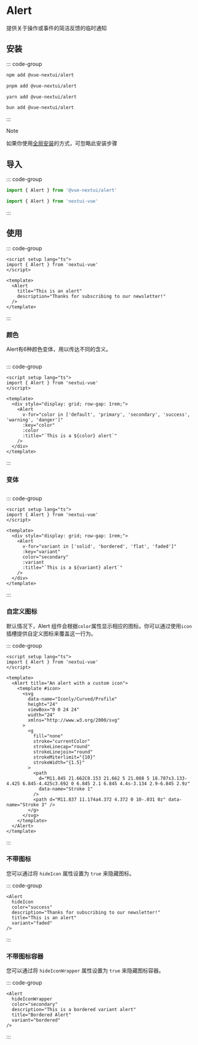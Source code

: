 <script setup>
import { Alert } from '@heroui-vue/core/raw'
</script>

# Alert
提供关于操作或事件的简洁反馈的临时通知

## 安装
::: code-group
```sh [npm]
npm add @vue-nextui/alert
```
```sh [pnpm]
pnpm add @vue-nextui/alert
```
```sh [yarn]
yarn add @vue-nextui/alert
```
```sh [bun]
bun add @vue-nextui/alert
```
:::

> [!NOTE]
> 如果你使用[全局安装](/guide/installation#全局安装)的方式，可忽略此安装步骤

## 导入
::: code-group
```js [按需导入]
import { Alert } from '@vue-nextui/alert'
```
```js [全局导入]
import { Alert } from 'nextui-vue'
```
:::

## 使用

<Alert title="This is an alert" description="Thanks for subscribing to our newsletter!" />

::: code-group
```vue [示例代码]
<script setup lang="ts">
import { Alert } from 'nextui-vue'
</script>

<template>
  <Alert
    title="This is an alert"
    description="Thanks for subscribing to our newsletter!"
  />
</template>
```
:::

### 颜色
Alert有6种颜色变体，用以传达不同的含义。

<div style="display: grid; row-gap: 1rem;">
  <Alert v-for="color in ['default', 'primary', 'secondary', 'success', 'warning', 'danger']" :key="color" :color :title="`This is a ${color} alert`" />
</div>

::: code-group
```vue [示例代码]
<script setup lang="ts">
import { Alert } from 'nextui-vue'
</script>

<template>
  <div style="display: grid; row-gap: 1rem;">
    <Alert
      v-for="color in ['default', 'primary', 'secondary', 'success', 'warning', 'danger']"
      :key="color"
      :color
      :title="`This is a ${color} alert`"
    />
  </div>
</template>
```
:::

### 变体

<div style="display: grid; row-gap: 1rem; margin-top: 1rem;">
  <Alert
   v-for="variant in ['solid', 'bordered', 'flat', 'faded']"
   :key="variant"
   :variant color="secondary"
   :title="`This is a ${variant} alert`" />
</div>

::: code-group
```vue [示例代码]
<script setup lang="ts">
import { Alert } from 'nextui-vue'
</script>

<template>
  <div style="display: grid; row-gap: 1rem;">
    <Alert
      v-for="variant in ['solid', 'bordered', 'flat', 'faded']"
      :key="variant"
      color="secondary"
      :variant
      :title="`This is a ${variant} alert`"
    />
  </div>
</template>
```
:::

### 自定义图标

默认情况下，Alert 组件会根据`color`属性显示相应的图标。你可以通过使用`icon`插槽提供自定义图标来覆盖这一行为。

<Alert title="An alert with a custom icon">
  <template #icon>
    <svg
      data-name="Iconly/Curved/Profile"
      height="24"
      viewBox="0 0 24 24"
      width="24"
      xmlns="http://www.w3.org/2000/svg"
    >
      <g
        fill="none"
        stroke="currentColor"
        strokeLinecap="round"
        strokeLinejoin="round"
        strokeMiterlimit={10}
        strokeWidth={1.5}
      >
        <path
          d="M11.845 21.662C8.153 21.662 5 21.088 5 18.787s3.133-4.425 6.845-4.425c3.692 0 6.845 2.1 6.845 4.4s-3.134 2.9-6.845 2.9z"
          data-name="Stroke 1"
        />
        <path d="M11.837 11.174a4.372 4.372 0 10-.031 0z" data-name="Stroke 3" />
      </g>
    </svg>
  </template>
</Alert>

::: code-group
```vue [示例代码]
<script setup lang="ts">
import { Alert } from 'nextui-vue'
</script>

<template>
  <Alert title="An alert with a custom icon">
    <template #icon>
      <svg
        data-name="Iconly/Curved/Profile"
        height="24"
        viewBox="0 0 24 24"
        width="24"
        xmlns="http://www.w3.org/2000/svg"
      >
        <g
          fill="none"
          stroke="currentColor"
          strokeLinecap="round"
          strokeLinejoin="round"
          strokeMiterlimit="{10}"
          strokeWidth="{1.5}"
        >
          <path
            d="M11.845 21.662C8.153 21.662 5 21.088 5 18.787s3.133-4.425 6.845-4.425c3.692 0 6.845 2.1 6.845 4.4s-3.134 2.9-6.845 2.9z"
            data-name="Stroke 1"
          />
          <path d="M11.837 11.174a4.372 4.372 0 10-.031 0z" data-name="Stroke 3" />
        </g>
      </svg>
    </template>
  </Alert>
</template>
```
:::

### 不带图标

您可以通过将 `hideIcon` 属性设置为 `true` 来隐藏图标。

<Alert
  hideIcon
  color="success"
  description="Thanks for subscribing to our newsletter!"
  title="This is an alert"
  variant="faded"
/>

::: code-group
```vue [示例代码]
<Alert
  hideIcon
  color="success"
  description="Thanks for subscribing to our newsletter!"
  title="This is an alert"
  variant="faded"
/>
```
:::

### 不带图标容器

您可以通过将 `hideIconWrapper` 属性设置为 `true` 来隐藏图标容器。

<Alert
  hideIconWrapper
  color="secondary"
  description="This is a bordered variant alert"
  title="Bordered Alert"
  variant="bordered"
/>

::: code-group
```vue [示例代码]
<Alert
  hideIconWrapper
  color="secondary"
  description="This is a bordered variant alert"
  title="Bordered Alert"
  variant="bordered"
/>
```
:::
